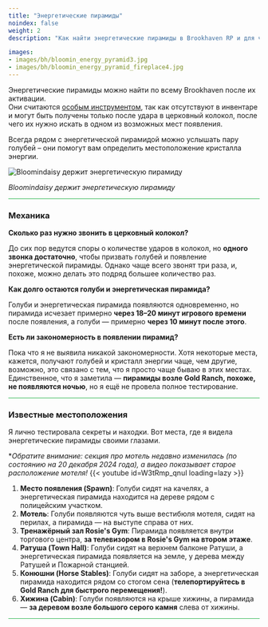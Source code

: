 ```yaml
---
title: "Энергетические пирамиды"
noindex: false
weight: 2
description: "Как найти энергетические пирамиды в Brookhaven RP и для чего они используются в Тайнах и Загадках."

images: 
- images/bh/bloomin_energy_pyramid3.jpg
- images/bh/bloomin_energy_pyramid_fireplace4.jpg
---
```


Энергетические пирамиды можно найти по всему Brookhaven после их активации.  
Они считаются [особым инструментом](/lore/special_tools/energy_pyramid), так как отсутствуют в инвентаре и могут быть получены только после удара в церковный колокол, после чего их нужно искать в одном из возможных мест появления.

Всегда рядом с энергетической пирамидой можно услышать пару голубей – они помогут вам определить местоположение кристалла энергии.

![Bloomindaisy держит энергетическую пирамиду](/images/bh/bloomin_energy_pyramid3.jpg)

_Bloomindaisy держит энергетическую пирамиду_

<hr style="background-color: #28b44c" size=8>

### Механика

**Сколько раз нужно звонить в церковный колокол?**  

До сих пор ведутся споры о количестве ударов в колокол, но **одного звонка достаточно**, чтобы призвать голубей и появление энергетической пирамиды. Однако чаще всего звонят три раза, и, похоже, можно делать это подряд большее количество раз.

**Как долго остаются голуби и энергетическая пирамида?**  

Голуби и энергетическая пирамида появляются одновременно, но пирамида исчезает примерно **через 18–20 минут игрового времени** после появления, а голуби — примерно **через 10 минут после этого**.

**Есть ли закономерность в появлении пирамид?**  

Пока что я не выявила никакой закономерности. Хотя некоторые места, кажется, получают голубей и кристалл энергии чаще, чем другие, возможно, это связано с тем, что я просто чаще бываю в этих местах. Единственное, что я заметила — **пирамиды возле Gold Ranch, похоже, не появляются ночью**, но я ещё не провела полное тестирование.

<hr style="background-color: #28b44c" size=8>

### Известные местоположения

Я лично тестировала секреты и находки. Вот места, где я видела энергетические пирамиды своими глазами.

*_Обратите внимание: секция про мотель недавно изменилась (по состоянию на 20 декабря 2024 года), а видео показывает старое расположение мотеля!_
{{< youtube id=W3tRmp_qnuI loading=lazy >}}

1. **Место появления (Spawn)**: Голуби сидят на качелях, а энергетическая пирамида находится на дереве рядом с полицейским участком.  
2. **Мотель**: Голуби появляются чуть выше вестибюля мотеля, сидят на перилах, а пирамида — на выступе справа от них.  
3. **Тренажёрный зал Rosie's Gym**: Пирамида появляется внутри торгового центра, **за телевизором в Rosie's Gym на втором этаже**.  
4. **Ратуша (Town Hall)**: Голуби сидят на верхнем балконе Ратуши, а энергетическая пирамида появляется на земле, у дерева между Ратушей и Пожарной станцией.  
5. **Конюшни (Horse Stables)**: Голуби сидят на заборе, а энергетическая пирамида находится рядом со стогом сена (**телепортируйтесь в Gold Ranch для быстрого перемещения!**).  
6. **Хижина (Cabin)**: Голуби появляются на крыше хижины, а пирамида — **за деревом возле большого серого камня** слева от хижины.  

<hr style="background-color: #28b44c" size=8>

